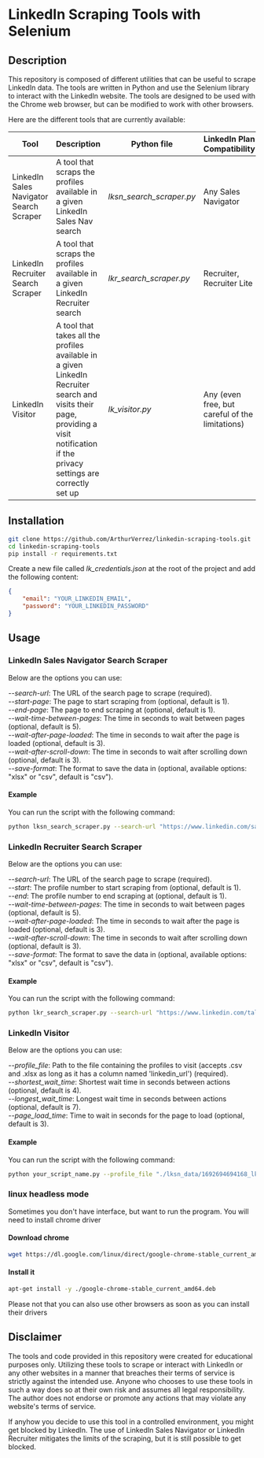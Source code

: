 # LinkedIn Scraping Tools with Selenium
## Description
This repository is composed of different utilities that can be useful to scrape LinkedIn data. The tools are written in Python and use the Selenium library to interact with the LinkedIn website. The tools are designed to be used with the Chrome web browser, but can be modified to work with other browsers.

Here are the different tools that are currently available:

| Tool | Description | Python file | LinkedIn Plan Compatibility |
| --- | --- | --- | --- |
| LinkedIn Sales Navigator Search Scraper | A tool that scraps the profiles available in a given LinkedIn Sales Nav search | *lksn_search_scraper.py* | Any Sales Navigator |
| LinkedIn Recruiter Search Scraper | A tool that scraps the profiles available in a given LinkedIn Recruiter search | *lkr_search_scraper.py* | Recruiter, Recruiter Lite |
| LinkedIn Visitor | A tool that takes all the profiles available in a given LinkedIn Recruiter search and visits their page, providing a visit notification if the privacy settings are correctly set up | *lk_visitor.py* | Any (even free, but careful of the limitations) |

## Installation
```bash
git clone https://github.com/ArthurVerrez/linkedin-scraping-tools.git
cd linkedin-scraping-tools
pip install -r requirements.txt
```

Create a new file called *lk_credentials.json* at the root of the project and add the following content:
```json
{
    "email": "YOUR_LINKEDIN_EMAIL",
    "password": "YOUR_LINKEDIN_PASSWORD"
}
```

## Usage
### LinkedIn Sales Navigator Search Scraper
Below are the options you can use:

*--search-url*: The URL of the search page to scrape (required).\
*--start-page*: The page to start scraping from (optional, default is 1).\
*--end-page*: The page to end scraping at (optional, default is 1).\
*--wait-time-between-pages*: The time in seconds to wait between pages (optional, default is 5).\
*--wait-after-page-loaded*: The time in seconds to wait after the page is loaded (optional, default is 3).\
*--wait-after-scroll-down*: The time in seconds to wait after scrolling down (optional, default is 3).\
*--save-format*: The format to save the data in (optional, available options: "xlsx" or "csv", default is "csv").

#### Example
You can run the script with the following command:
```bash	
python lksn_search_scraper.py --search-url "https://www.linkedin.com/sales/search/people?query=(spellCorrectionEnabled%3Atrue%2Ckeywords%3Ascraping)" --start-page 1 --end-page 5 --save-format "csv"
```

### LinkedIn Recruiter Search Scraper
Below are the options you can use:

*--search-url*: The URL of the search page to scrape (required).\
*--start*: The profile number to start scraping from (optional, default is 1).\
*--end*: The profile number to end scraping at (optional, default is 1).\
*--wait-time-between-pages*: The time in seconds to wait between pages (optional, default is 5).\
*--wait-after-page-loaded*: The time in seconds to wait after the page is loaded (optional, default is 3).\
*--wait-after-scroll-down*: The time in seconds to wait after scrolling down (optional, default is 3).\
*--save-format*: The format to save the data in (optional, available options: "xlsx" or "csv", default is "csv").

#### Example
You can run the script with the following command:
```bash
python lkr_search_scraper.py --search-url "https://www.linkedin.com/talent/search?searchContextId=8fe5d263-7739-471f-89ea-6b0a4d0fd91d&searchHistoryId=5262292356&searchRequestId=ca1839e7-ba16-4ad4-80ed-d13873939073" --start 5 --end 20 --save-format "csv"
```

### LinkedIn Visitor
Below are the options you can use:

*--profile_file*: Path to the file containing the profiles to visit (accepts .csv and .xlsx as long as it has a column named 'linkedin_url') (required).\
*--shortest_wait_time*: Shortest wait time in seconds between actions (optional, default is 4).\
*--longest_wait_time*: Longest wait time in seconds between actions (optional, default is 7).\
*--page_load_time*: Time to wait in seconds for the page to load (optional, default is 3).

#### Example
You can run the script with the following command:
```bash
python your_script_name.py --profile_file "./lksn_data/1692694694168_lk_salesnav_export.csv" --shortest_wait_time 3 --longest_wait_time 8 --page_load_time 4
```

### linux headless mode
Sometimes you don't have interface, but want to run the program. You will need to install chrome driver
#### Download chrome
```bash
wget https://dl.google.com/linux/direct/google-chrome-stable_current_amd64.deb
```
#### Install it
```bash 
apt-get install -y ./google-chrome-stable_current_amd64.deb 
```
Please not that you can also use other browsers as soon as you can install their drivers



## Disclaimer
The tools and code provided in this repository were created for educational purposes only. Utilizing these tools to scrape or interact with LinkedIn or any other websites in a manner that breaches their terms of service is strictly against the intended use. Anyone who chooses to use these tools in such a way does so at their own risk and assumes all legal responsibility. The author does not endorse or promote any actions that may violate any website's terms of service.

If anyhow you decide to use this tool in a controlled environment, you might get blocked by LinkedIn. The use of LinkedIn Sales Navigator or LinkedIn Recruiter mitigates the limits of the scraping, but it is still possible to get blocked.
